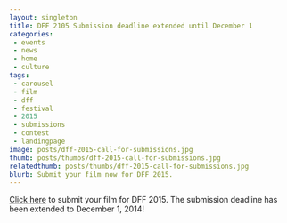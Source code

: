 ```yaml
---
layout: singleton
title: DFF 2105 Submission deadline extended until December 1
categories:
 - events
 - news
 - home
 - culture
tags:
 - carousel
 - film
 - dff
 - festival
 - 2015
 - submissions
 - contest
 - landingpage
image: posts/dff-2015-call-for-submissions.jpg
thumb: posts/thumbs/dff-2015-call-for-submissions.jpg
relatedthumb: posts/thumbs/dff-2015-call-for-submissions.jpg
blurb: Submit your film now for DFF 2015.
---
```


<a href="/submit/">Click here</a> to submit your film for DFF 2015. The submission deadline has been extended to December 1, 2014!